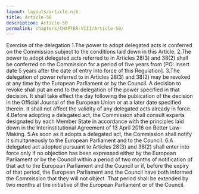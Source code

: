 ```yaml
---
layout: layouts/article.njk
title: Article-50
description: Article-50
permalink: chapters/CHAPTER-VIII/Article-50/
---
```

Exercise of the delegation
1.The power to adopt delegated acts is conferred on the Commission subject to the conditions laid down in this Article.
2.The power to adopt delegated acts referred to in Articles 28(3) and 38(2) shall be conferred on the Commission for a period of five years from [PO: insert date 5 years after the date of entry into force of this Regulation]. 
3.The delegation of power referred to in Articles 28(3) and 38(2) may be revoked at any time by the European Parliament or by the Council. A decision to revoke shall put an end to the delegation of the power specified in that decision. It shall take effect the day following the publication of the decision in the Official Journal of the European Union or at a later date specified therein. It shall not affect the validity of any delegated acts already in force.
4.Before adopting a delegated act, the Commission shall consult experts designated by each Member State in accordance with the principles laid down in the Interinstitutional Agreement of 13 April 2016 on Better Law-Making.
5.As soon as it adopts a delegated act, the Commission shall notify it simultaneously to the European Parliament and to the Council.
6.A delegated act adopted pursuant to Articles 28(3) and 38(2) shall enter into force only if no objection has been expressed either by the European Parliament or by the Council within a period of two months of notification of that act to the European Parliament and the Council or if, before the expiry of that period, the European Parliament and the Council have both informed the Commission that they will not object. That period shall be extended by two months at the initiative of the European Parliament or of the Council.

